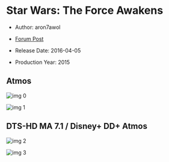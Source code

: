 # Star Wars: The Force Awakens

* Author: aron7awol

* [Forum Post](https://www.avsforum.com/threads/bass-eq-for-filtered-movies.2995212/post-56834638)

* Release Date: 2016-04-05
* Production Year: 2015

## Atmos

![img 0](https://i.imgur.com/PwXuXFH.jpg)

![img 1](https://i.imgur.com/vy8Yzwz.png)

## DTS-HD MA 7.1 / Disney+ DD+ Atmos

![img 2](https://i.imgur.com/nhpbXs5.jpg)

![img 3](https://i.imgur.com/a8mTpLH.jpg)

